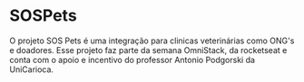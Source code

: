 # SOSPets
O projeto SOS Pets é uma integração para clinicas veterinárias como ONG's e doadores. Esse projeto faz parte da semana OmniStack, da rocketseat e conta com o apoio e incentivo do professor Antonio Podgorski da UniCarioca.
